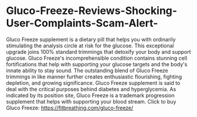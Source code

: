 # Gluco-Freeze-Reviews-Shocking-User-Complaints-Scam-Alert-
Gluco Freeze supplement is a dietary pill that helps you with ordinarily stimulating the analysis circle at risk for the glucose. This exceptional upgrade joins 100% standard trimmings that detoxify your body and support glucose. Gluco Freeze's incomprehensible condition contains stunning cell fortifications that help with supporting your glucose targets and the body's innate ability to stay sound. The outstanding blend of Gluco Freeze trimmings in like manner further creates enthusiastic flourishing, fighting depletion, and growing significance. Gluco Freeze supplement is said to deal with the critical purposes behind diabetes and hyperglycemia. As indicated by its position site, Gluco Freeze is a trademark progression supplement that helps with supporting your blood stream. Click to buy Gluco Freeze: https://fitbreathing.com/gluco-freeze/
